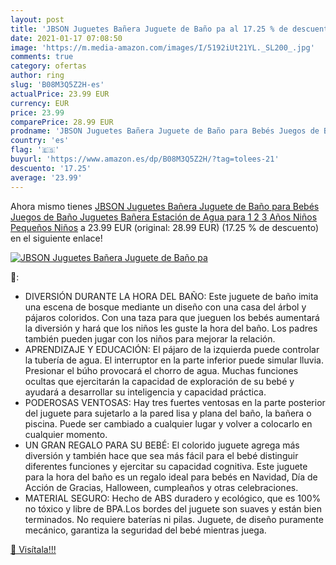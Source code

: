 ```yaml
---
layout: post
title: 'JBSON Juguetes Bañera Juguete de Baño pa al 17.25 % de descuento'
date: 2021-01-17 07:08:50
image: 'https://m.media-amazon.com/images/I/5192iUt21YL._SL200_.jpg'
comments: true
category: ofertas
author: ring
slug: 'B08M3Q5Z2H-es'
actualPrice: 23.99 EUR
currency: EUR
price: 23.99
comparePrice: 28.99 EUR
prodname: 'JBSON Juguetes Bañera Juguete de Baño para Bebés Juegos de Baño Juguetes Bañera Estación de Agua para 1 2 3 Años Niños Pequeños Niños'
country: 'es'
flag: '🇪🇸'
buyurl: 'https://www.amazon.es/dp/B08M3Q5Z2H/?tag=tolees-21'
descuento: '17.25'
average: '23.99'
---
```


Ahora mismo tienes [JBSON Juguetes Bañera Juguete de Baño para Bebés Juegos de Baño Juguetes Bañera Estación de Agua para 1 2 3 Años Niños Pequeños Niños](https://www.amazon.es/dp/B08M3Q5Z2H/?tag=tolees-21) a 23.99 EUR (original: 28.99 EUR) (17.25 %  de descuento) en el siguiente enlace!

[![JBSON Juguetes Bañera Juguete de Baño pa](https://m.media-amazon.com/images/I/5192iUt21YL._SL200_.jpg)](https://www.amazon.es/dp/B08M3Q5Z2H/?tag=tolees-21)

🔎:

- DIVERSIÓN DURANTE LA HORA DEL BAÑO: Este juguete de baño imita una escena de bosque mediante un diseño con una casa del árbol y pájaros coloridos. Con una taza para que jueguen los bebés aumentará la diversión y hará que los niños les guste la hora del baño. Los padres también pueden jugar con los niños para mejorar la relación.
- APRENDIZAJE Y EDUCACIÓN: El pájaro de la izquierda puede controlar la tubería de agua. El interruptor en la parte inferior puede simular lluvia. Presionar el búho provocará el chorro de agua. Muchas funciones ocultas que ejercitarán la capacidad de exploración de su bebé y ayudará a desarrollar su inteligencia y capacidad práctica.
- PODEROSAS VENTOSAS: Hay tres fuertes ventosas en la parte posterior del juguete para sujetarlo a la pared lisa y plana del baño, la bañera o piscina. Puede ser cambiado a cualquier lugar y volver a colocarlo en cualquier momento.
- UN GRAN REGALO PARA SU BEBÉ: El colorido juguete agrega más diversión y también hace que sea más fácil para el bebé distinguir diferentes funciones y ejercitar su capacidad cognitiva. Este juguete para la hora del baño es un regalo ideal para bebés en Navidad, Día de Acción de Gracias, Halloween, cumpleaños y otras celebraciones.
- MATERIAL SEGURO: Hecho de ABS duradero y ecológico, que es 100% no tóxico y libre de BPA.Los bordes del juguete son suaves y están bien terminados. No requiere baterías ni pilas. Juguete, de diseño puramente mecánico, garantiza la seguridad del bebé mientras juega.

[🛒 Visítala!!!](https://www.amazon.es/dp/B08M3Q5Z2H/?tag=tolees-21)
